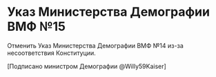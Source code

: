 # Указ Министерства Демографии ВМФ №15

Отменить Указ Министерства Демографии ВМФ №14 из-за несоответствия Конституции.

[Подписано министром Демографии @Willy59Kaiser]
